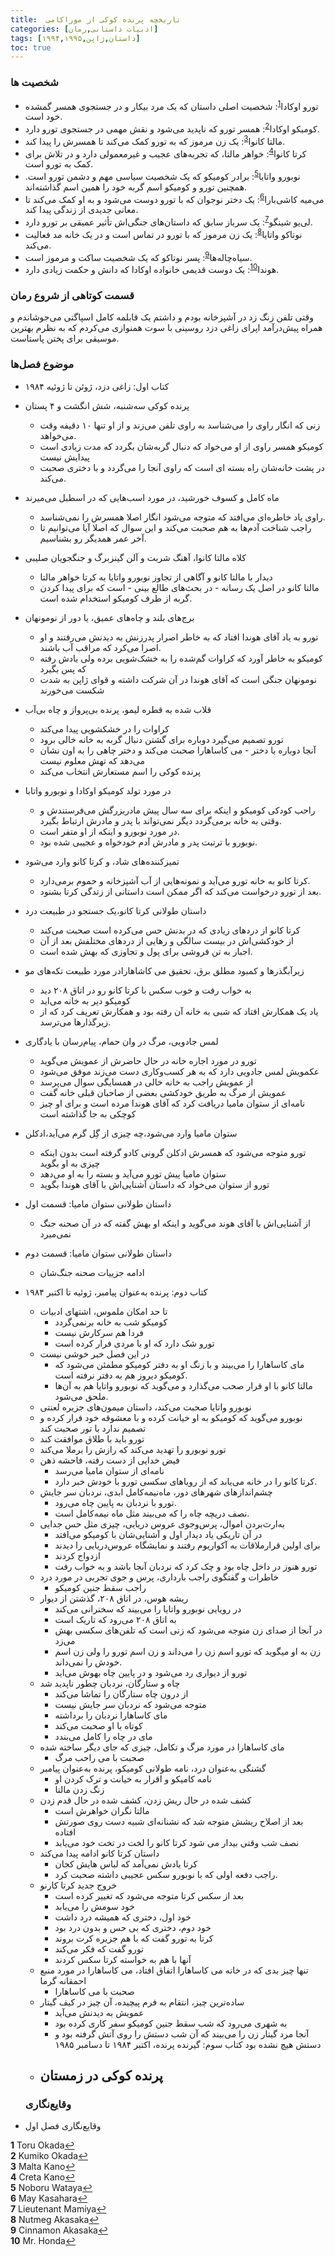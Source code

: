 ```yaml
---
title:  تاریخچه پرنده کوکی از موراکامی
categories: [ادبیات داستانی,رمان]
tags: [داستان,ژاپن,۱۹۹۴,۱۹۹۵]
toc: true
---
```


### شخصیت ها
- تورو اوکادا<sup id="a1">[1](#f1)</sup>: شخصیت اصلی داستان که یک مرد بیکار و در جستجوی همسر گمشده خود است.
- کومیکو اوکادا<sup id="a2">[2](#f2)</sup>: همسر تورو که ناپدید می‌شود و نقش مهمی در جستجوی تورو دارد.
- مالتا کانوا<sup id="a3">[3](#f3)</sup>: یک زن مرموز که به تورو کمک می‌کند تا همسرش را پیدا کند.
- کرتا کانوا<sup id="a4">[4](#f4)</sup>: خواهر مالتا، که تجربه‌های عجیب و غیرمعمولی دارد و در تلاش برای کمک به تورو است.
- نوبورو واتایا<sup id="a5">[5](#f5)</sup>: برادر کومیکو که یک شخصیت سیاسی مهم و دشمن تورو است. همچنین تورو و کومیکو اسم گربه خود را همین اسم گذاشته‌اند.
- می‌میه کاشی‌بارا<sup id="a6">[6](#f6)</sup>: یک دختر نوجوان که با تورو دوست می‌شود و به او کمک می‌کند تا معانی جدیدی از زندگی پیدا کند.
- لی‌یو شینگو<sup id="a7">[7](#f7)</sup>: یک سرباز سابق که داستان‌های جنگی‌اش تأثیر عمیقی بر تورو دارد.
- نوتاکو واتایا<sup id="a8">[8](#f8)</sup>: یک زن مرموز که با تورو در تماس است و در یک خانه مد فعالیت می‌کند.
- سیاه‌چاله‌ها<sup id="a9">[9](#f9)</sup>: پسر نوتاکو که یک شخصیت ساکت و مرموز است.
- هوندا<sup id="a10">[10](#f10)</sup>: یک دوست قدیمی خانواده اوکادا که دانش و حکمت زیادی دارد.

### قسمت کوتاهی از شروع رمان
وقتی تلفن زنگ زد در آشپزخانه بودم و داشتم یک قابلمه کامل اسپاگتی می‌جوشاندم و همراه پیش‌درآمد اپرای زاغی دزد روسینی با سوت همنوازی می‌کردم که به نظرم بهترین موسیقی برای پختن پاستاست.

### موضوع فصل‌ها

-  کتاب اول: زاغی دزد، ژوئن تا ژوئیه ۱۹۸۴
  - پرنده کوکی سه‌شنبه، شش انگشت و ۴ پستان
    - زنی که انگار راوی را می‌شناسد به راوی تلفن می‌زند و از او تنها ۱۰ دقیفه وقت می‌خواهد.
    - کومیکو همسر راوی از او می‌خواد که دنبال گربه‌شان بگردد که مدت زیادی است پیدایش نیست
    - در پشت خانه‌شان راه بسته ای‌ است که راوی آنجا را می‌گردد و با دختری صحبت می‌کند.
  - ماه کامل و کسوف خورشید، در مورد اسب‌هایی که در اسطبل می‌میرند
    - راوی یاد خاطره‌ای می‌افتد که متوجه می‌شود انگار اصلا همسرش را نمی‌شناسد.
    - راجب شناخت آدم‌ها به هم صحبت می‌کند و این سوال که اصلا آیا می‌توانیم تا آخر عمر همدیگر رو بشناسیم.
  - کلاه مالتا کانوا، آهنگ شربت و آلن گینزبرگ و جنگجویان صلیبی
    - دیدار با مالتا کانو و آگاهی از تجاوز نوبورو واتایا به کرتا خواهر مالتا
    - مالتا کانو در اصل یک رسانه - در بحث‌های طالع بینی - است که برای پیدا کردن گربه از طرف کومیکو استخدام شده است.
  - برج‌های بلند و چاه‌های عمیق، یا دور از نومونهان
    - تورو به یاد آقای هوندا افتاد که به خاطر اصرار پدرزنش به دیدنش می‌رفتند و او اصرا می‌کرد که مراقب آب باشند.
    - کومیکو به خاطر آورد که کراوات گم‌شده را به خشک‌شویی برده ولی یادش رفته که پس بگیرد
    - نومونهان جنگی است که آقای هوندا در آن شرکت داشته و قوای ژاپن به شدت شکست می‌خورند
  - قلاب شده به قطره لیمو، پرنده بی‌پرواز و چاه ‌بی‌آب
    - کراوات را در خشکشویی پیدا می‌کند
    - تورو تصمیم می‌گیرد دوباره برای گشتن دنبال گربه به خانه خالی برود
    - آنجا دوباره با دختر - می کاساهارا صحبت می‌کند و دختر چاهی را به اون نشان می‌دهد که تهش معلوم نیست
    - پرنده کوکی را اسم مستعارش انتخاب می‌کند
  - در مورد تولد کومیکو اوکادا و نوبورو واتابا
    - راحب کودکی کومیکو و اینکه برای سه سال پیش مادربزرگش می‌فرستندش و وقتی به خانه برمی‌گردد دیگر نمی‌تواند با پدر و مادرش ارتباط بگیرد.
    - در مورد نوبورو و اینکه از او متفر است.
    - نوبورو با ترتبت پدر و مادرش آدم خودخواه و عجیبی شده بود.
  - تمیزکننده‌های شاد، و کرتا کانو وارد می‌شود
    - کرتا کانو به خانه تورو می‌آید و نمونه‌هایی از آب آشپزخانه و حموم برمی‌دارد.
    - بعد از تورو درخواست می‌کند که اگر ممکن است داستانی از زتدگی کرتا بشنود. 
  - داستان طولانی کرتا کانو،‌یک جستجو در طبیعت درد
    - کرتا کانو از درد‌های زیادی که در بدنش حس می‌کرده است صحبت می‌کند
    - از خودکشی‌اش در بیست سالگی و رهایی از درد‌های مختلفش بعد از آن
    - اجبار به تن فروشی برای پول و تجاوزی که بهش شده است.
  - زیرآبگذرها و کمبود مطلق برق، تحقیق می کاشاهارادر مورد طبیعت تکه‌های مو
    - به خواب رفت و خوب سکس با کرتا کانو رو  در اتاق ۲۰۸ دید
    - کومیکو دیر به خانه می‌اید
    - یاد یک همکارش افتاد که شبی به خانه آن رفته بود و همکارش تعریف کرد که از زیرگذار‌ها می‌ترسد.
  - لمس جادویی، مرگ در وان حمام، پیام‌رسان با یادگاری
    - تورو در مورد اجاره خانه در حال حاضرش از عمویش می‌گوید
    - عکمویش لمس جادویی دارد که به هر کسب‌وکاری دست می‌زند موفق می‌شود
    - از عمویش راجب به خانه‌ خالی در همسایگی سوال می‌پرسد
    - عمویش از مرگ به طریق خودکشی بعضی از صاحبان قبلی خانه گفت
    - نامه‌ای از ستوان مامیا دریافت کرد که آقای هوندا مرده است و برای او چیز کوچکی به جا گذاشته است
  - ستوان مامیا وارد می‌شود،‌چه چیزی از گِل گرم می‌آید،‌ادکلن
    - تورو متوجه می‌شود که همسرش ادکلن گرونی کادو گرفته است بدون اینکه چیزی به او بگوید
    - ستوان مامیا پیش تورو می‌آید و بسته را به او می‌دهد 
    - تورو از ستوان می‌خواد که داستان آشنایی‌اش با آقای هوندا بگوید
  - داستان طولانی ستوان مامیا: قسمت اول
    - از آشنایی‌اش با آقای هوند می‌گوید و اینکه او بهش گفته که در آن صحنه جنگ نمی‌میرد
  - داستان طولانی ستوان مامیا: قسمت دوم
    - ادامه جزییات صحنه جنگ‌شان
- کتاب دوم: پرنده به‌عنوان پیامبر، ژوئیه تا اکتبر ۱۹۸۴
  - تا حد امکان ملموس، اشتهای ادبیات
    - کومیکو شب به خانه برنمی‌گردد
    - فردا هم سرکارش نیست
    - تورو شک دارد که او با مردی فرار کرده است
  - در این فصل خبر خوشی نیست
    - مای کاساهارا را می‌بیند و با زنگ او به دفتر کومیکو مطمئن می‌شود که کومیکو دیروز هم به دفتر نرفته است.
    -  مالتا کانو با او قرار صحب می‌گذارد و می‌گوید که نوبورو واتایا هم به آن‌ها ملحق می‌شود.
  -  نوبورو واتایا صحبت می‌کند، داستان میمون‌های جزیره لعنتی
    - نوبورو می‌گوید که کومیکو به او خیانت کرده و با معشوقه خود فرار کرده و تصمیم ندارد با تور صحبت کند
    - تورو باید با طلاق موافقت کند
    - تورو نوبورو را تهدید می‌کند که رازش را برملا می‌کند
  - فیض خدایی از دست رفته،‌ فاحشه ذهن
    - نامه‌ای از ستوان مامیا می‌رسد
    - کرتا کانو را در خانه می‌یابد که از رویاهای سکسی تورو با خودش خبر دارد.
  - چشم‌انداز‌های شهرهای دور، ماه‌نیمه‌کامل ابدی، نردبان سر جایش
    - تورو با نردبان به پایین چاه می‌رود.
    - نصف دریچه چاه را که می‌بیند مثل ماه نیمه‌کامل است.
  - به‌ارث‌بردن اموال، پرس‌و‌جوی عروس دریایی، چیزی مثل حس جدایی
    - در آن تاریکی یاد دیدار اول و آشنایی‌شان با کومیکو می‌افتد
    - برای اولین قرارملاقات به آکواریوم رفتند و نمایشگاه عروس‌دریایی را دیدند
    - ازدواج کردند
    - تورو هنوز در داخل چاه بود و چک کرد که نردبان آنجا باشد و به خواب رفت
  - خاطرات و گفتگوی راجب بارداری، پرس و جوی تجربی در مورد درد
    - راجب سقط جنین کومیکو
  - ریشه هوس، در اتاق ۲۰۸، گذشتن از دیوار
    - در رویایی نوبورو واتایا را می‌بیند که سخنرانی می‌کند
    - به اتاق ۲۰۸ می‌رود که تاریک است
    - در آنجا از صدای زن متوجه می‌شود که زنی است که تلفن‌های سکسی بهش می‌زد
    - زن به او میگوید که تورو اسم زن را می‌داند و زن اسم تورو را ولی زن اسم خودش را نمی‌داند.
    - تورو از دیواری رد می‌شود و در پایین چاه بهوش می‌اید
  - چاه و ستارگان، نردبان چطور ناپدید شد
    - از درون چاه ستارگان را تماشا می‌کند
    - متوجه می‌شود که نردبان سر جایش نیست
    - مای کاساهارا نردبان را برداشته
    - کوتاه با او صحبت می‌کند
    - مای در چاه را کامل می‌بندد
  - مای کاساهارا در مورد مرگ و تکامل، چیزی که جای دیگر ساخته شده
    - صحبت با می راحب مرگ
  - گشنگی به‌عنوان درد، نامه طولانی کومیکو، پرنده به‌عنوان پیامبر
    - نامه کامیکو و اقرار به خیانت و ترک کردن او
    - زنگ زدن مالتا
  - کشف شده در حال ریش زدن، کشف شده در حال قدم زدن
    - مالتا نگران خواهرش است
    - بعد از اصلاح ریشش متوجه شد که نشنانه‌ای شبیه دست روی صورتش افتاده
    - نصف شب وقتی بیدار می ‌شود کرتا کانو را لخت در تخت خود می‌یابد
  - داستان کرتا کانو ادامه پیدا می‌کند
    - کرتا یادش نمی‌آمد که لباس هایش کجان
    - راجب دفعه اولی که با نوبورو سکس عجیبی داشته صحبت کرد.
  - خروج جدید کرتا کارنو
    - بعد از سکس کرتا متوجه می‌شود که تغییر کرده است
    - خود سومش را می‌یابد
    - خود اول، دختری که همیشه درد داشت
    - خود دوم، دختری که بی حس و بدون درد بود
    - کرتا به تورو گفت که با هم جزیره کرت بروند
    - تورو گفت که فکر می‌کند
    - آنها با هم به خواسته کرتا سکس کردند
  - تنها چیز بدی که در خانه می کاساهارا اتفاق افتاد، می کاساهارا در مورد منبع احمقانه گرما
    - صحبت‌ با می کاساهارا
  - ساده‌ترین چیز، انتقام به فرم پیچیده، آن چیز در کیف گیتار
    - عمویش به دیدنش می‌آید
    - به شهری‌ می‌رود که شب سقط جنین کومیکو سفر کاری کرده بود
    - آنجا مرد گیتار زن را می‌بیند که آن شب دستش را روی آتش گرفته بود و دستش هیچ نشده بود
کتاب سوم: گیرنده پرنده، اکتبر ۱۹۸۴ تا دسامبر ۱۹۸۵
  - پرنده کوکی در زمستان
    - 

  ### وقایع‌نگاری
- وقایع‌نگاری فصل اول


<b id="f1">1</b> <span class="footnote">Toru Okada</span>[↩](#a1)
<br><b id="f2">2</b> <span class="footnote">Kumiko Okada</span>[↩](#a2)
<br><b id="f3">3</b> <span class="footnote">Malta Kano</span>[↩](#a3)
<br><b id="f4">4</b> <span class="footnote">Creta Kano</span>[↩](#a4)
<br><b id="f5">5</b> <span class="footnote">Noboru Wataya</span>[↩](#a5)
<br><b id="f6">6</b> <span class="footnote">May Kasahara</span>[↩](#a6)
<br><b id="f7">7</b> <span class="footnote">Lieutenant Mamiya</span>[↩](#a7)
<br><b id="f8">8</b> <span class="footnote">Nutmeg Akasaka</span>[↩](#a8)
<br><b id="f9">9</b> <span class="footnote">Cinnamon Akasaka</span>[↩](#a9)
<br><b id="f10">10</b> <span class="footnote">Mr. Honda</span>[↩](#a10)